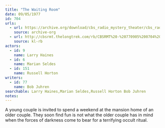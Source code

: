 ```yaml
---
title: "The Waiting Room"
date: 09/05/1977
id: 704
urls: 
  - url: https://archive.org/download/cbs_radio_mystery_theater/cbs_radio_mystery_theater-0701-0750.zip/cbs_radio_mystery_theater-0701-0750%2Fcbsrmt_0704_the_waiting_room.mp3
    source: archive-org
  - url: http://cbsrmt.thelongtrek.com/rb/CBSRMT%20-%20770905%200704%20The%20Waiting%20Room_WLNH-FM__rb.mp3
    source: kl-rb
actors:  
  - id: 9
    name: Larry Haines  
  - id: 6
    name: Marian Seldes  
  - id: 151
    name: Russell Horton
writers:  
  - id: 77
    name: Bob Juhren
searchable: Larry Haines,Marian Seldes,Russell Horton Bob Juhren
notes:  
---
```

A young couple is invited to spend a weekend at the mansion home of an older couple. They soon find fun is not what the older couple has in mind when the forces of darkness come to bear for a terrifying occult ritual.
